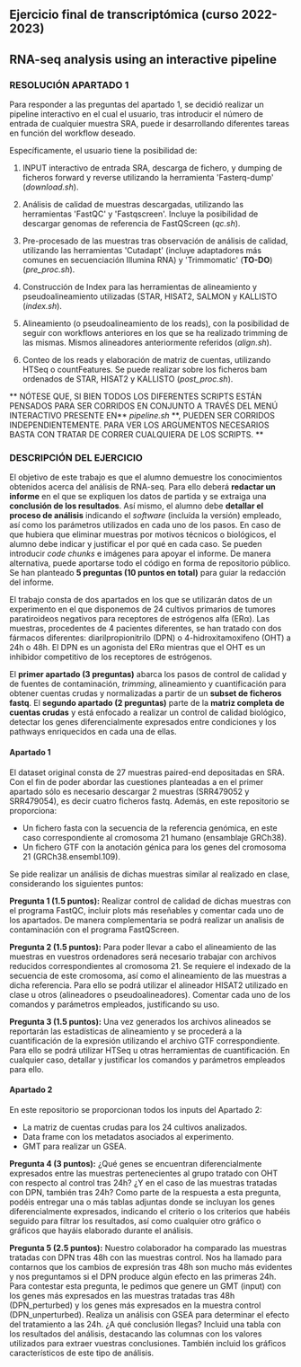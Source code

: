 ## Ejercicio final de transcriptómica (curso 2022-2023)

## RNA-seq analysis using an interactive pipeline

### RESOLUCIÓN APARTADO 1

Para responder a las preguntas del apartado 1, se decidió realizar un pipeline interactivo en el cual el usuario, tras introducir el número de entrada de cualquier muestra SRA, puede ir desarrollando diferentes tareas en función del workflow deseado.

Específicamente, el usuario tiene la posibilidad de:

1. INPUT interactivo de entrada SRA, descarga de fichero, y dumping de ficheros forward y reverse utilizando la herramienta 'Fasterq-dump' (*download.sh*).

2. Análisis de calidad de muestras descargadas, utilizando las herramientas 'FastQC' y 'Fastqscreen'. Incluye la posibilidad de descargar genomas de referencia de FastQScreen (*qc.sh*).

3. Pre-procesado de las muestras tras observación de análisis de calidad, utilizando las herramientas 'Cutadapt' (incluye adaptadores más comunes en secuenciación Illumina RNA) y 'Trimmomatic' (**TO-DO**) (*pre_proc.sh*).

4. Construcción de Index para las herramientas de alineamiento y pseudoalineamiento utilizadas (STAR, HISAT2, SALMON y KALLISTO (*index.sh*).

5. Alineamiento (o pseudoalineamiento de los reads), con la posibilidad de seguir con workflows anteriores en los que se ha realizado trimming de las mismas. Mismos alineadores anteriormente referidos (*align.sh*).

6. Conteo de los reads y elaboración  de matriz de cuentas, utilizando HTSeq o countFeatures. Se puede realizar sobre los ficheros bam ordenados de STAR, HISAT2 y KALLISTO (*post_proc.sh*).

** NÓTESE QUE, SI BIEN TODOS LOS DIFERENTES SCRIPTS ESTÁN PENSADOS PARA SER CORRIDOS EN CONJUNTO A TRAVÉS DEL MENÚ INTERACTIVO PRESENTE EN** *pipeline.sh* **, PUEDEN SER CORRIDOS INDEPENDIENTEMENTE. PARA VER LOS ARGUMENTOS NECESARIOS BASTA CON TRATAR DE CORRER CUALQUIERA DE LOS SCRIPTS. **





### DESCRIPCIÓN DEL EJERCICIO

El objetivo de este trabajo es que el alumno demuestre los conocimientos obtenidos acerca del análisis de RNA-seq. Para ello deberá **redactar un informe** en el que se expliquen los datos de partida y se extraiga una **conclusión de los resultados**. Así mismo, el alumno debe **detallar el proceso de análisis** indicando el *software* (incluída la versión) empleado, así como los parámetros utilizados en cada uno de los pasos. En caso de que hubiera que eliminar muestras por motivos técnicos o biológicos, el alumno debe indicar y justificar el por qué en cada caso. Se pueden introducir *code chunks* e imágenes para apoyar el informe. De manera alternativa, puede aportarse todo el código en forma de repositorio público. Se han planteado **5 preguntas (10 puntos en total)** para guiar la redacción del informe.

El trabajo consta de dos apartados en los que se utilizarán datos de un experimento en el que disponemos de 24 cultivos primarios de tumores paratiroideos negativos para receptores de estrógenos alfa (ERα). Las muestras, procedentes de 4 pacientes diferentes, se han tratado con dos fármacos diferentes: diarilpropionitrilo (DPN) o 4-hidroxitamoxifeno (OHT) a 24h o 48h. El DPN es un agonista del ERα mientras que el OHT es un inhibidor competitivo de los receptores de estrógenos.

El **primer apartado (3 preguntas)** abarca los pasos de control de calidad y de fuentes de contaminación, *trimming*, alineamiento y cuantificación para obtener cuentas crudas y normalizadas a partir de un **subset de ficheros fastq**. El **segundo apartado (2 preguntas)** parte de la **matriz completa de cuentas crudas** y está enfocado a realizar un control de calidad biológico, detectar los genes diferencialmente expresados entre condiciones y los pathways enriquecidos en cada una de ellas.

#### Apartado 1

El dataset original consta de 27 muestras paired-end depositadas en SRA. Con el fin de poder abordar las cuestiones planteadas a en el primer apartado sólo es necesario descargar 2 muestras (SRR479052 y SRR479054), es decir cuatro ficheros fastq. Además, en este repositorio se proporciona:

- Un fichero fasta con la secuencia de la referencia genómica, en este caso correspondiente al cromosoma 21 humano (ensamblaje GRCh38).
- Un fichero GTF con la anotación génica para los genes del cromosoma 21 (GRCh38.ensembl.109).

Se pide realizar un análisis de dichas muestras similar al realizado en clase, considerando los siguientes puntos:

**Pregunta 1 (1.5 puntos):** Realizar control de calidad de dichas muestras con el programa FastQC, incluir plots más reseñables y comentar cada uno de los apartados. De manera complementaria se podrá realizar un analisis de contaminación con el programa FastQScreen.

**Pregunta 2 (1.5 puntos):** Para poder llevar a cabo el alineamiento de las muestras en vuestros ordenadores será necesario trabajar con archivos reducidos correspondientes al cromosoma 21. Se requiere el indexado de la secuencia de este cromosoma, así como el alineamiento de las muestras a dicha referencia. Para ello se podrá utilizar el alineador HISAT2 utilizado en clase u otros (alineadores o pseudoalineadores). Comentar cada uno de los comandos y parámetros empleados, justificando su uso.

**Pregunta 3 (1.5 puntos):** Una vez generados los archivos alineados se reportarán las estadísticas de alineamiento y se procederá a la cuantificación de la expresión utilizando el archivo GTF correspondiente. Para ello se podrá utilizar HTSeq u otras herramientas de cuantificación. En cualquier caso, detallar y justificar los comandos y parámetros empleados para ello.

#### Apartado 2

En este repositorio se proporcionan todos los inputs del Apartado 2:

- La matriz de cuentas crudas para los 24 cultivos analizados. 
- Data frame con los metadatos asociados al experimento.
- GMT para realizar un GSEA.

**Pregunta 4 (3 puntos):** ¿Qué genes se encuentran diferencialmente expresados entre las muestras pertenecientes al grupo tratado con OHT con respecto al control tras 24h? ¿Y en el caso de las muestras tratadas con DPN, también tras 24h? Como parte de la respuesta a esta pregunta, podéis entregar una o más tablas adjuntas donde se incluyan los genes diferencialmente expresados, indicando el criterio o los criterios que habéis seguido para filtrar los resultados, así como cualquier otro gráfico o gráficos que hayáis elaborado durante el análisis.

**Pregunta 5 (2.5 puntos):** Nuestro colaborador ha comparado las muestras tratadas con DPN tras 48h con las muestras control. Nos ha llamado para contarnos que los cambios de expresión tras 48h son mucho más evidentes y nos preguntamos si el DPN produce algún efecto en las primeras 24h. Para contestar esta pregunta, le pedimos que genere un GMT (input) con los genes más expresados en las muestras tratadas tras 48h (DPN_perturbed) y los genes más expresados en la muestra control (DPN_unperturbed). Realiza un análisis con GSEA para determinar el efecto del tratamiento a las 24h. ¿A qué conclusión llegas? Incluid una tabla con los resultados del análisis, destacando las columnas con los valores utilizados para extraer vuestras conclusiones. También incluid los gráficos característicos de este tipo de análisis.
